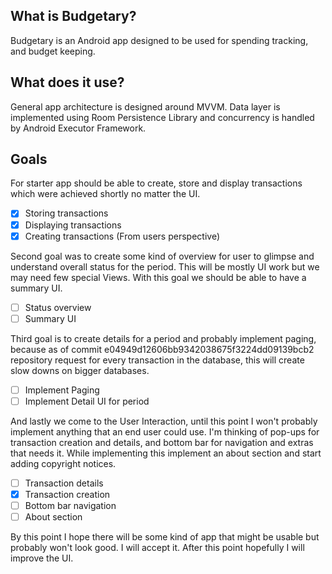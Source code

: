 ## What is Budgetary?
Budgetary is an Android app designed to be used for spending tracking, and budget keeping.

## What does it use?
General app architecture is designed around MVVM. Data layer is implemented using Room Persistence Library and concurrency is handled by Android Executor Framework.

## Goals
For starter app should be able to create, store and display transactions which were achieved shortly no matter the UI.
 - [X] Storing transactions
 - [X] Displaying transactions
 - [X] Creating transactions (From users perspective)

Second goal was to create some kind of overview for user to glimpse and understand overall status for the period. This will be mostly UI work but we may need few special Views. With this goal we should be able to have a summary UI.
 - [ ] Status overview
 - [ ] Summary UI

Third goal is to create details for a period and probably implement paging, because as of commit e04949d12606bb9342038675f3224dd09139bcb2 repository request for every transaction in the database, this will create slow downs on bigger databases.
 - [ ] Implement Paging
 - [ ] Implement Detail UI for period

And lastly we come to the User Interaction, until this point I won't probably implement anything that an end user could use.  I'm thinking of pop-ups for transaction creation and details, and bottom bar for navigation and extras that needs it. While implementing this implement an about section and start adding copyright notices.

 - [ ] Transaction details
 - [X] Transaction creation
 - [ ] Bottom bar navigation
 - [ ] About section

By this point I hope there will be some kind of app that might be usable but probably won't look good. I will accept it. After this point hopefully I will improve the UI.